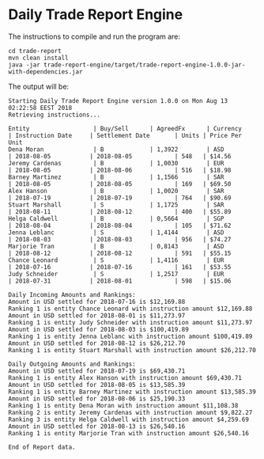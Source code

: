# Daily Trade Report Engine

The instructions to compile and run the program are:

	cd trade-report
	mvn clean install
	java -jar trade-report-engine/target/trade-report-engine-1.0.0-jar-with-dependencies.jar

The output will be:

	Starting Daily Trade Report Engine version 1.0.0 on Mon Aug 13 02:22:58 EEST 2018
	Retrieving instructions...
	
	Entity                  | Buy/Sell      | AgreedFx      | Currency      | Instruction Date     | Settlement Date       | Units | Price Per Unit
	Dena Moran              | B             | 1,3922        | ASD           | 2018-08-05           | 2018-08-05            | 548   | $14.56
	Jeremy Cardenas         | B             | 1,0030        | EUR           | 2018-08-05           | 2018-08-06            | 516   | $18.98
	Barney Martinez         | B             | 1,1566        | SAR           | 2018-08-05           | 2018-08-05            | 169   | $69.50
	Alex Hanson             | B             | 1,0020        | SAR           | 2018-07-19           | 2018-07-19            | 764   | $90.69
	Stuart Marshall         | S             | 1,1725        | SAR           | 2018-08-11           | 2018-08-12            | 400   | $55.89
	Helga Caldwell          | B             | 0,5664        | SGP           | 2018-08-04           | 2018-08-04            | 105   | $71.62
	Jenna Leblanc           | S             | 1,4144        | ASD           | 2018-08-03           | 2018-08-03            | 956   | $74.27
	Marjorie Tran           | B             | 0,8143        | ASD           | 2018-08-12           | 2018-08-12            | 591   | $55.15
	Chance Leonard          | S             | 1,4116        | EUR           | 2018-07-16           | 2018-07-16            | 161   | $53.55
	Judy Schneider          | S             | 1,2517        | EUR           | 2018-07-31           | 2018-08-01            | 598   | $15.06
	
	Daily Incoming Amounts and Rankings:
	Amount in USD settled for 2018-07-16 is $12,169.88
	Ranking 1 is entity Chance Leonard with instruction amount $12,169.88
	Amount in USD settled for 2018-08-01 is $11,273.97
	Ranking 1 is entity Judy Schneider with instruction amount $11,273.97
	Amount in USD settled for 2018-08-03 is $100,419.89
	Ranking 1 is entity Jenna Leblanc with instruction amount $100,419.89
	Amount in USD settled for 2018-08-12 is $26,212.70
	Ranking 1 is entity Stuart Marshall with instruction amount $26,212.70
	
	Daily Outgoing Amounts and Rankings:
	Amount in USD settled for 2018-07-19 is $69,430.71
	Ranking 1 is entity Alex Hanson with instruction amount $69,430.71
	Amount in USD settled for 2018-08-05 is $13,585.39
	Ranking 1 is entity Barney Martinez with instruction amount $13,585.39
	Amount in USD settled for 2018-08-06 is $25,190.33
	Ranking 1 is entity Dena Moran with instruction amount $11,108.38
	Ranking 2 is entity Jeremy Cardenas with instruction amount $9,822.27
	Ranking 3 is entity Helga Caldwell with instruction amount $4,259.69
	Amount in USD settled for 2018-08-13 is $26,540.16
	Ranking 1 is entity Marjorie Tran with instruction amount $26,540.16
	
	End of Report data.
